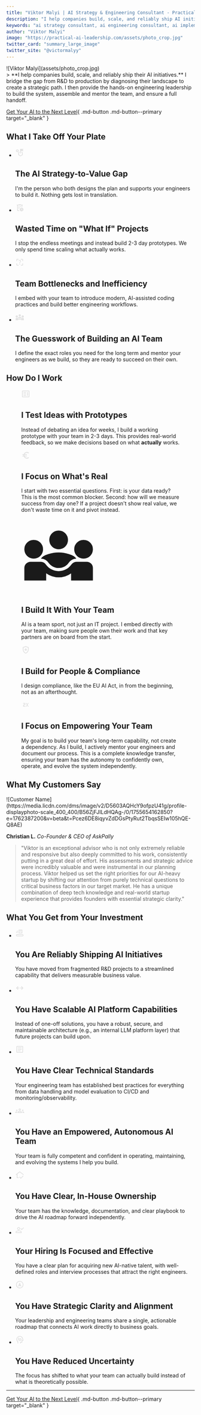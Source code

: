 ```yaml
---
title: "Viktor Malyi | AI Strategy & Engineering Consultant - Practical AI Leadership"
description: "I help companies build, scale, and reliably ship AI initiatives. Bridge the R&D-to-production gap with 8 years of hands-on AI engineering leadership. From diagnostic to shipped systems - co-build with your team."
keywords: "ai strategy consultant, ai engineering consultant, ai implementation, production ai systems, ai platform architecture, mlops consultant, ai team building, ai leadership, ship ai initiatives, practical ai"
author: "Viktor Malyi"
image: "https://practical-ai-leadership.com/assets/photo_crop.jpg"
twitter_card: "summary_large_image"
twitter_site: "@victormalyy"
---
```



<div class="hero-section" markdown>

<div class="hero-grid" markdown>

<div class="hero-image" markdown>
![Viktor Malyi](assets/photo_crop.jpg)
</div>

<div class="hero-quote" markdown>
> **I help companies build, scale, and reliably ship their AI initiatives.** I bridge the gap from R&D to production by diagnosing their landscape to create a strategic path. I then provide the hands-on engineering leadership to build the system, assemble and mentor the team, and ensure a full handoff.
</div>

</div>

</div>

<div class="cta-section" markdown>

[Get Your AI to the Next Level](https://calendar.google.com/calendar/appointments/schedules/AcZssZ0lqb2kvUx3MPxlvUIOd28Lzflc4LgzwWB9p3PHaPc3F1umAaTKDIkplzlPJcFZ9LoX2XyYjg3a?gv=true){ .md-button .md-button--primary target="_blank" }

</div>

## What I Take Off Your Plate

<div class="feature-section">
<ul class="feature-list">
  <li class="feature-list__item md-typeset">
    <div class="feature-list__icon">
      <svg xmlns="http://www.w3.org/2000/svg" height="24px" viewBox="0 -960 960 960" width="24px" fill="#e3e3e3"><path d="M220-520 80-600v-160l140-80 140 80v160l-140 80Zm0-92 60-34v-68l-60-34-60 34v68l60 34Zm440 123v-93l140 82v280L560-80 320-220v-280l140-82v93l-60 35v188l160 93 160-93v-188l-60-35Zm-140 89v-480h360l-80 120 80 120H600v240h-80Zm40 69ZM220-680Z"/></svg>
    </div>
    <div class="feature-list__description">
      <h2>The AI Strategy-to-Value Gap</h2>
      <p>I'm the person who both designs the plan and supports your engineers to build it. Nothing gets lost in translation.</p>
    </div>
  </li>
  <li class="feature-list__item md-typeset">
    <div class="feature-list__icon">
      <svg xmlns="http://www.w3.org/2000/svg" height="24px" viewBox="0 -960 960 960" width="24px" fill="#e3e3e3"><path d="M280-720v520-520Zm170 600H280q-33 0-56.5-23.5T200-200v-520h-40v-80h200v-40h240v40h200v80h-40v172q-17-5-39.5-8.5T680-560v-160H280v520h132q6 21 16 41.5t22 38.5Zm-90-160h40q0-63 20-103.5l20-40.5v-216h-80v360Zm160-230q17-11 38.5-22t41.5-16v-92h-80v130ZM680-80q-83 0-141.5-58.5T480-280q0-83 58.5-141.5T680-480q83 0 141.5 58.5T880-280q0 83-58.5 141.5T680-80Zm66-106 28-28-74-74v-112h-40v128l86 86Z"/></svg>
    </div>
    <div class="feature-list__description">
      <h2>Wasted Time on "What If" Projects</h2>
      <p>I stop the endless meetings and instead build 2-3 day prototypes. We only spend time scaling what actually works.</p>
    </div>
  </li>
  <li class="feature-list__item md-typeset">
    <div class="feature-list__icon">
      <svg xmlns="http://www.w3.org/2000/svg" height="24px" viewBox="0 -960 960 960" width="24px" fill="#e3e3e3"><path d="M200-120q-33 0-56.5-23.5T120-200v-160h80v160h160v80H200Zm560 0H600v-80h160v-160h80v160q0 33-23.5 56.5T760-120ZM120-760q0-33 23.5-56.5T200-840h160v80H200v160h-80v-160Zm720 0v160h-80v-160H600v-80h160q33 0 56.5 23.5T840-760ZM480-240q21 0 35.5-14.5T530-290q0-21-14.5-35.5T480-340q-21 0-35.5 14.5T430-290q0 21 14.5 35.5T480-240Zm-36-153h73q0-34 8-52t35-45q35-35 46.5-56.5T618-598q0-54-39-88t-99-34q-50 0-86 26t-52 74l66 27q7-26 26.5-42.5T480-652q29 0 46.5 15.5T544-595q0 20-9.5 37.5T502-521q-33 29-45.5 56T444-393Z"/></svg>
    </div>
    <div class="feature-list__description">
      <h2>Team Bottlenecks and Inefficiency</h2>
      <p>I embed with your team to introduce modern, AI-assisted coding practices and build better engineering workflows.</p>
    </div>
  </li>
  <li class="feature-list__item md-typeset">
    <div class="feature-list__icon">
      <svg xmlns="http://www.w3.org/2000/svg" height="24px" viewBox="0 -960 960 960" width="24px" fill="#e3e3e3"><path d="M40-160v-160q0-34 23.5-57t56.5-23h131q20 0 38 10t29 27q29 39 71.5 61t90.5 22q49 0 91.5-22t70.5-61q13-17 30.5-27t36.5-10h131q34 0 57 23t23 57v160H640v-91q-35 25-75.5 38T480-200q-43 0-84-13.5T320-252v92H40Zm440-160q-38 0-72-17.5T351-386q-17-25-42.5-39.5T253-440q22-37 93-58.5T480-520q63 0 134 21.5t93 58.5q-29 0-55 14.5T609-386q-22 32-56 49t-73 17ZM160-440q-50 0-85-35t-35-85q0-51 35-85.5t85-34.5q51 0 85.5 34.5T280-560q0 50-34.5 85T160-440Zm640 0q-50 0-85-35t-35-85q0-51 35-85.5t85-34.5q51 0 85.5 34.5T920-560q0 50-34.5 85T800-440ZM480-560q-50 0-85-35t-35-85q0-51 35-85.5t85-34.5q51 0 85.5 34.5T600-680q0 50-34.5 85T480-560Z"/></svg>
    </div>
    <div class="feature-list__description">
      <h2>The Guesswork of Building an AI Team</h2>
      <p>I define the exact roles you need for the long term and mentor your engineers as we build, so they are ready to succeed on their own.</p>
    </div>
  </li>
</ul>
</div>

## How Do I Work

<div class="ai-loop-section">

<figure class="ai-loop-feature">
  <a class="ai-loop-feature__icon">
    <svg xmlns="http://www.w3.org/2000/svg" height="24px" viewBox="0 -960 960 960" width="24px" fill="#e3e3e3"><path d="M240-280h280v-80H240v80Zm400 0h80v-400h-80v400ZM240-440h280v-80H240v80Zm0-160h280v-80H240v80Zm-80 480q-33 0-56.5-23.5T80-200v-560q0-33 23.5-56.5T160-840h640q33 0 56.5 23.5T880-760v560q0 33-23.5 56.5T800-120H160Zm0-80h640v-560H160v560Zm0 0v-560 560Z"/></svg>
  </a>
  <figcaption class="md-typeset">
    <h2>I Test Ideas with Prototypes</h2>
    <p>Instead of debating an idea for weeks, I build a working prototype with your team in 2-3 days. This provides real-world feedback, so we make decisions based on what <strong>actually</strong> works.</p>
  </figcaption>
</figure>

<figure class="ai-loop-feature">
  <a class="ai-loop-feature__icon">
    <svg xmlns="http://www.w3.org/2000/svg" height="24px" viewBox="0 -960 960 960" width="24px" fill="#e3e3e3"><path d="M600-120q-118 0-210-67T260-360H120v-80h122q-2-11-2-20v-40q0-9 2-20H120v-80h140q38-106 130-173t210-67q69 0 130.5 24T840-748l-70 70q-35-29-78.5-45.5T600-740q-75 0-136.5 38.5T370-600h230v80H344q-2 11-3 20t-1 20q0 11 1 20t3 20h256v80H370q32 63 93.5 101.5T600-220q48 0 92.5-16.5T770-282l70 70q-48 44-109.5 68T600-120Z"/></svg>
  </a>
  <figcaption class="md-typeset">
    <h2>I Focus on What's Real</h2>
    <p>I start with two essential questions. First: is your data ready? This is the most common blocker. Second: how will we measure success from day one? If a project doesn't show real value, we don't waste time on it and pivot instead.</p>
  </figcaption>
</figure>

<figure class="ai-loop-feature">
  <a class="ai-loop-feature__icon">
    <svg xmlns="http://www.w3.org/2000/svg" height="200px" viewBox="0 -960 960 960" width="200px" fill="currentColor"><path d="M40-160v-160q0-34 23.5-57t56.5-23h131q20 0 38 10t29 27q29 39 71.5 61t90.5 22q49 0 91.5-22t70.5-61q13-17 30.5-27t36.5-10h131q34 0 57 23t23 57v160H640v-91q-35 25-75.5 38T480-200q-43 0-84-13.5T320-252v92H40Zm440-160q-38 0-72-17.5T351-386q-17-25-42.5-39.5T253-440q22-37 93-58.5T480-520q63 0 134 21.5t93 58.5q-29 0-55 14.5T609-386q-22 32-56 49t-73 17ZM160-440q-50 0-85-35t-35-85q0-51 35-85.5t85-34.5q51 0 85.5 34.5T280-560q0 50-34.5 85T160-440Zm640 0q-50 0-85-35t-35-85q0-51 35-85.5t85-34.5q51 0 85.5 34.5T920-560q0 50-34.5 85T800-440ZM480-560q-50 0-85-35t-35-85q0-51 35-85.5t85-34.5q51 0 85.5 34.5T600-680q0 50-34.5 85T480-560Z"/></svg>
  </a>
  <figcaption class="md-typeset">
    <h2>I Build It With Your Team</h2>
    <p>AI is a team sport, not just an IT project. I embed directly with your team, making sure people own their work and that key partners are on board from the start.</p>
  </figcaption>
</figure>

<figure class="ai-loop-feature">
  <a class="ai-loop-feature__icon">
    <svg xmlns="http://www.w3.org/2000/svg" height="24px" viewBox="0 -960 960 960" width="24px" fill="#e3e3e3"><path d="m368-336 112-84 110 84-42-136 112-88H524l-44-136-44 136H300l110 88-42 136ZM480-80q-139-35-229.5-159.5T160-516v-244l320-120 320 120v244q0 152-90.5 276.5T480-80Zm0-84q104-33 172-132t68-220v-189l-240-90-240 90v189q0 121 68 220t172 132Zm0-316Z"/></svg>
  </a>
  <figcaption class="md-typeset">
    <h2>I Build for People & Compliance</h2>
    <p>I design compliance, like the EU AI Act, in from the beginning, not as an afterthought.</p>
  </figcaption>
</figure>

<figure class="ai-loop-feature">
  <a class="ai-loop-feature__icon">
    <svg xmlns="http://www.w3.org/2000/svg" height="24px" viewBox="0 -960 960 960" width="24px" fill="#e3e3e3"><path d="M200-280v-160q0-33 23.5-56.5T280-520h80v-80H200v-80h160q33 0 56.5 23.5T440-600v80q0 33-23.5 56.5T360-440h-80v80h160v80H200Zm280 0 120-200-120-200h80l80 133 80-133h80L680-480l120 200h-80l-80-133-80 133h-80Z"/></svg>
  </a>
  <figcaption class="md-typeset">
    <h2>I Focus on Empowering Your Team</h2>
    <p>My goal is to build your team's long-term capability, not create a dependency. As I build, I actively mentor your engineers and document our process. This is a complete knowledge transfer, ensuring your team has the autonomy to confidently own, operate, and evolve the system independently.</p>
  </figcaption>
</figure>

</div>

## What My Customers Say

<div class="testimonials-grid" markdown>

<div class="testimonial-card" markdown>

<div class="testimonial-image" markdown>
![Customer Name](https://media.licdn.com/dms/image/v2/D5603AQHcY9ofpzU41g/profile-displayphoto-scale_400_400/B56ZjFJILdHQAg-/0/1755654162850?e=1762387200&v=beta&t=Pcez6DE8iqyvZdDGsPtyRut2TbqsSEIw105hQE-Q8AE)
</div>

**Christian L.**
*Co-Founder & CEO of AskPally*

> "Viktor is an exceptional advisor who is not only extremely reliable and responsive but also deeply committed to his work, consistently putting in a great deal of effort. His assessments and strategic advice were incredibly valuable and were instrumental in our planning process. Viktor helped us set the right priorities for our AI-heavy startup by shifting our attention from purely technical questions to critical business factors in our target market. He has a unique combination of deep tech knowledge and real-world startup experience that provides founders with essential strategic clarity."

</div>

</div>

## What You Get from Your Investment

<div class="feature-section">
<ul class="feature-list">
  <li class="feature-list__item md-typeset">
    <div class="feature-list__icon">
      <svg xmlns="http://www.w3.org/2000/svg" height="24px" viewBox="0 -960 960 960" width="24px" fill="#e3e3e3"><path d="M200-120q-50 0-85-35t-35-85q0-50 35-85t85-35h560q50 0 85 35t35 85q0 50-35 85t-85 35H200Zm0-80h560q17 0 28.5-11.5T800-240q0-17-11.5-28.5T760-280H200q-17 0-28.5 11.5T160-240q0 17 11.5 28.5T200-200Zm200-240q-17 0-28.5-11.5T360-480v-320q0-17 11.5-28.5T400-840h320q17 0 28.5 11.5T760-800v320q0 17-11.5 28.5T720-440H400Zm40-80h240v-240H440v240Zm-360-2v-77h197v77H80Zm400-118h160v-79H480v79Zm-320 0h117v-79H160v79Zm280 120v-240 240Z"/></svg>
    </div>
    <div class="feature-list__description">
      <h2>You Are Reliably Shipping AI Initiatives</h2>
      <p>You have moved from fragmented R&D projects to a streamlined capability that delivers measurable business value.</p>
    </div>
  </li>
  <li class="feature-list__item md-typeset">
    <div class="feature-list__icon">
      <svg xmlns="http://www.w3.org/2000/svg" height="24px" viewBox="0 -960 960 960" width="24px" fill="#e3e3e3"><path d="m680-280-56-56 103-104H520v-80h207L624-624l56-56 200 200-200 200Zm-400 0L80-480l200-200 56 56-103 104h207v80H233l103 104-56 56Z"/></svg>
    </div>
    <div class="feature-list__description">
      <h2>You Have Scalable AI Platform Capabilities</h2>
      <p>Instead of one-off solutions, you have a robust, secure, and maintainable architecture (e.g., an internal LLM platform layer) that future projects can build upon.</p>
    </div>
  </li>
  <li class="feature-list__item md-typeset">
    <div class="feature-list__icon">
      <svg xmlns="http://www.w3.org/2000/svg" height="24px" viewBox="0 -960 960 960" width="24px" fill="#e3e3e3"><path d="M280-280h280v-80H280v80Zm0-160h400v-80H280v80Zm0-160h400v-80H280v80Zm-80 480q-33 0-56.5-23.5T120-200v-560q0-33 23.5-56.5T200-840h560q33 0 56.5 23.5T840-760v560q0 33-23.5 56.5T760-120H200Zm0-80h560v-560H200v560Zm0-560v560-560Z"/></svg>
    </div>
    <div class="feature-list__description">
      <h2>You Have Clear Technical Standards</h2>
      <p>Your engineering team has established best practices for everything from data handling and model evaluation to CI/CD and monitoring/observability.</p>
    </div>
  </li>
  <li class="feature-list__item md-typeset">
    <div class="feature-list__icon">
      <svg xmlns="http://www.w3.org/2000/svg" height="24px" viewBox="0 -960 960 960" width="24px" fill="#e3e3e3"><path d="M0-240v-63q0-43 44-70t116-27q13 0 25 .5t23 2.5q-14 21-21 44t-7 48v65H0Zm240 0v-65q0-32 17.5-58.5T307-410q32-20 76.5-30t96.5-10q53 0 97.5 10t76.5 30q32 20 49 46.5t17 58.5v65H240Zm540 0v-65q0-26-6.5-49T754-397q11-2 22.5-2.5t23.5-.5q72 0 116 26.5t44 70.5v63H780Zm-455-80h311q-10-20-55.5-35T480-370q-55 0-100.5 15T325-320ZM160-440q-33 0-56.5-23.5T80-520q0-34 23.5-57t56.5-23q34 0 57 23t23 57q0 33-23 56.5T160-440Zm640 0q-33 0-56.5-23.5T720-520q0-34 23.5-57t56.5-23q34 0 57 23t23 57q0 33-23 56.5T800-440Zm-320-40q-50 0-85-35t-35-85q0-51 35-85.5t85-34.5q51 0 85.5 34.5T600-600q0 50-34.5 85T480-480Zm0-80q17 0 28.5-11.5T520-600q0-17-11.5-28.5T480-640q-17 0-28.5 11.5T440-600q0 17 11.5 28.5T480-560Zm1 240Zm-1-280Z"/></svg>
    </div>
    <div class="feature-list__description">
      <h2>You Have an Empowered, Autonomous AI Team</h2>
      <p>Your team is fully competent and confident in operating, maintaining, and evolving the systems I help you build.</p>
    </div>
  </li>
  <li class="feature-list__item md-typeset">
    <div class="feature-list__icon">
      <svg xmlns="http://www.w3.org/2000/svg" height="24px" viewBox="0 -960 960 960" width="24px" fill="#e3e3e3"><path d="M480-510ZM160-160v-375l-72 55-47-63 439-337 440 336-48 64-392-300-240 184v356h120v80H160Zm437 80L428-250l56-57 113 113 227-226 56 57L597-80Z"/></svg>
    </div>
    <div class="feature-list__description">
      <h2>You Have Clear, In-House Ownership</h2>
      <p>Your team has the knowledge, documentation, and clear playbook to drive the AI roadmap forward independently.</p>
    </div>
  </li>
  <li class="feature-list__item md-typeset">
    <div class="feature-list__icon">
      <svg xmlns="http://www.w3.org/2000/svg" height="24px" viewBox="0 -960 960 960" width="24px" fill="#e3e3e3"><path d="M702-480 560-622l57-56 85 85 170-170 56 57-226 226Zm-342 0q-66 0-113-47t-47-113q0-66 47-113t113-47q66 0 113 47t47 113q0 66-47 113t-113 47ZM40-160v-112q0-34 17.5-62.5T104-378q62-31 126-46.5T360-440q66 0 130 15.5T616-378q29 15 46.5 43.5T680-272v112H40Zm80-80h480v-32q0-11-5.5-20T580-306q-54-27-109-40.5T360-360q-56 0-111 13.5T140-306q-9 5-14.5 14t-5.5 20v32Zm240-320q33 0 56.5-23.5T440-640q0-33-23.5-56.5T360-720q-33 0-56.5 23.5T280-640q0 33 23.5 56.5T360-560Zm0 260Zm0-340Z"/></svg>
    </div>
    <div class="feature-list__description">
      <h2>Your Hiring Is Focused and Effective</h2>
      <p>You have a clear plan for acquiring new AI-native talent, with well-defined roles and interview processes that attract the right engineers.</p>
    </div>
  </li>
  <li class="feature-list__item md-typeset">
    <div class="feature-list__icon">
      <svg xmlns="http://www.w3.org/2000/svg" height="24px" viewBox="0 -960 960 960" width="24px" fill="#e3e3e3"><path d="m319-280 161-73 161 73 15-15-176-425-176 425 15 15ZM480-80q-83 0-156-31.5T197-197q-54-54-85.5-127T80-480q0-83 31.5-156T197-763q54-54 127-85.5T480-880q83 0 156 31.5T763-763q54 54 85.5 127T880-480q0 83-31.5 156T763-197q-54 54-127 85.5T480-80Zm0-80q134 0 227-93t93-227q0-134-93-227t-227-93q-134 0-227 93t-93 227q0 134 93 227t227 93Zm0-320Z"/></svg>
    </div>
    <div class="feature-list__description">
      <h2>You Have Strategic Clarity and Alignment</h2>
      <p>Your leadership and engineering teams share a single, actionable roadmap that connects AI work directly to business goals.</p>
    </div>
  </li>
  <li class="feature-list__item md-typeset">
    <div class="feature-list__icon">
      <svg xmlns="http://www.w3.org/2000/svg" height="24px" viewBox="0 -960 960 960" width="24px" fill="#e3e3e3"><path d="M491-339q70 0 119-45t49-109q0-57-36.5-96.5T534-629q-47 0-79.5 30T422-525q0 19 7.5 37t21.5 33l57-57q-3-2-4.5-5t-1.5-7q0-11 9-17.5t23-6.5q20 0 33 16.5t13 39.5q0 31-25.5 52.5T492-418q-47 0-79.5-38T380-549q0-29 11-55.5t31-46.5l-57-57q-32 31-49 72t-17 86q0 88 56 149.5T491-339ZM240-80v-172q-57-52-88.5-121.5T120-520q0-150 105-255t255-105q125 0 221.5 73.5T827-615l52 205q5 19-7 34.5T840-360h-80v120q0 33-23.5 56.5T680-160h-80v80h-80v-160h160v-200h108l-38-155q-23-91-98-148t-172-57q-116 0-198 81t-82 197q0 60 24.5 114t69.5 96l26 24v208h-80Zm254-360Z"/></svg>
    </div>
    <div class="feature-list__description">
      <h2>You Have Reduced Uncertainty</h2>
      <p>The focus has shifted to what your team can actually build instead of what is theoretically possible.</p>
    </div>
  </li>
</ul>
</div>

---

<div class="cta-section" markdown>

[Get Your AI to the Next Level](https://calendar.google.com/calendar/appointments/schedules/AcZssZ0lqb2kvUx3MPxlvUIOd28Lzflc4LgzwWB9p3PHaPc3F1umAaTKDIkplzlPJcFZ9LoX2XyYjg3a?gv=true){ .md-button .md-button--primary target="_blank" }

</div>
